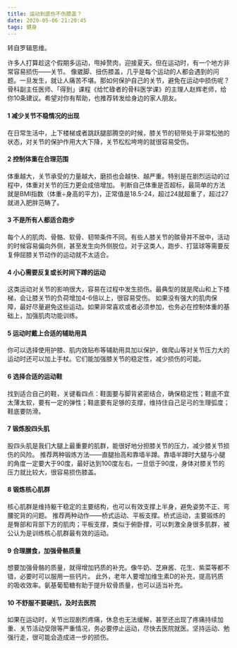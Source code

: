 ```yaml
---
title: 运动到底伤不伤膝盖？
date: 2020-05-06 21:20:45
tags: 健身
---
```


转自罗辑思维。

许多人打算趁这个假期多运动，甩掉赘肉，迎接夏天。但在运动时，有一个地方非常容易损伤——关节。
像崴脚、扭伤膝盖，几乎是每个运动的人都会遇到的问题。一旦发生，就让人痛苦不堪。那如何保护自己的关节，避免在运动中损伤呢？
骨科副主任医师、「得到」课程《给忙碌者的骨科医学课》的主理人赵辉老师，给你10条建议。希望对你有帮助，也推荐转发给身边的家人朋友。

#### 1 减少关节不稳情况的出现
在日常生活中，上下楼梯或者跳跃腿部腾空的时候，膝关节的韧带处于非常松弛的状态，对关节的保护作用大大下降，关节松松垮垮的就很容易受伤。

#### 2 控制体重在合理范围
体重越大，关节承受的力量越大，磨损也会越快、越严重。特别是在剧烈运动的过程中，体重对关节的压力更会成倍增加。
判断自己体重是否超标，最简单的方法就是BMI指数（体重÷身高的平方)，正常值是18.5-24，超过24就超重了，超过27就进入肥胖范畴了。

#### 3 不是所有人都适合跑步
每个人的肌肉、骨骼、软骨、韧带条件不同。有些人膝关节的髌骨并不居中，活动的时候容易偏向外侧，甚至发生向外侧脱位。对于这类人，跑步、打篮球等需要反复伸屈膝关节动作的运动就不太适合。

#### 4 小心需要反复或长时间下蹲的运动
这类运动对关节的影响很大，容易在过程中发生损伤。最典型的就是爬山和上下楼梯，会让膝关节的负荷增加4-6倍以上，很容易受伤。
如果没有强大的肌肉保障，最好尽量避免这些运动。如果非常喜欢或者必须参加，也务必在控制体重的基础上，加强肌肉功能训练。

#### 5 运动时戴上合适的辅助用具
你可以选择使用护膝、肌内效贴布等辅助用具加以保护，做爬山等对关节压力大的运动时还可以加上手杖。它们能加强膝关节的稳定性，减少损伤的可能。

#### 6 选择合适的运动鞋
找到适合自己的鞋，关键看四点：鞋面要与脚背紧密结合，确保稳定性；鞋底不宜太薄太软，要有一定的弹性；鞋底要有足够的支撑，维持住自己足弓的生理弧度；鞋底要防滑。

#### 7 锻炼股四头肌
股四头肌是我们大腿上最重要的肌群，能很好地分担膝关节的压力，减少膝关节损伤的风险。
推荐两种锻炼方法——直腿抬高和靠墙半蹲。靠墙半蹲时大腿与小腿的角度一定要大于90度，最好达到100度左右。一旦低于90度，身体对膝关节的压力就比较大，很容易损伤膝盖。

#### 8 锻炼核心肌群
核心肌群是维持躯干稳定的主要结构，也可以有效支撑上半身，避免姿势不正、弯腰驼背的问题。
推荐两种动作——桥式运动、平板支撑。桥式运动，主要锻炼的是臀部和背部下方的肌肉；平板支撑，类似于俯卧撑，可以刺激全身很多肌群，被公认为是训练核心肌群最有效的运动。

#### 9 合理膳食，加强骨骼质量
想要加强骨骼的质量，就得增加钙质的补充。像牛奶、芝麻酱、花生、紫菜等都不错，必要时可以服用一些钙片。
此外，老年人要增加维生素D的补充，提高钙质的吸收效率。氨基葡萄糖有助于提升软骨质量，也可以适当补充。

#### 10 不舒服不要硬抗，及时去医院
如果在运动时，关节出现剧烈疼痛，休息也无法缓解，甚至还出现了疼痛持续加重、关节活动受限等严重情况，务必要停止运动，尽快去医院就医。坚持运动、勉强行走，很可能会造成进一步的损伤。
